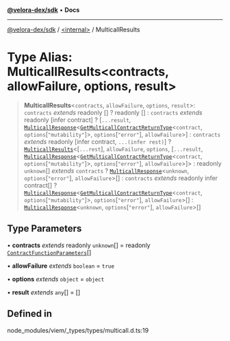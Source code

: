 [**@velora-dex/sdk**](../../README.md) • **Docs**

***

[@velora-dex/sdk](../../globals.md) / [\<internal\>](../README.md) / MulticallResults

# Type Alias: MulticallResults\<contracts, allowFailure, options, result\>

> **MulticallResults**\<`contracts`, `allowFailure`, `options`, `result`\>: `contracts` *extends* readonly [] ? readonly [] : `contracts` *extends* readonly [infer contract] ? [`...result`, [`MulticallResponse`](MulticallResponse.md)\<[`GetMulticallContractReturnType`](GetMulticallContractReturnType.md)\<`contract`, `options`\[`"mutability"`\]\>, `options`\[`"error"`\], `allowFailure`\>] : `contracts` *extends* readonly [infer contract, `...(infer rest)`] ? [`MulticallResults`](MulticallResults.md)\<[`...rest`], `allowFailure`, `options`, [`...result`, [`MulticallResponse`](MulticallResponse.md)\<[`GetMulticallContractReturnType`](GetMulticallContractReturnType.md)\<`contract`, `options`\[`"mutability"`\]\>, `options`\[`"error"`\], `allowFailure`\>]\> : readonly `unknown`[] *extends* `contracts` ? [`MulticallResponse`](MulticallResponse.md)\<`unknown`, `options`\[`"error"`\], `allowFailure`\>[] : `contracts` *extends* readonly infer contract[] ? [`MulticallResponse`](MulticallResponse.md)\<[`GetMulticallContractReturnType`](GetMulticallContractReturnType.md)\<`contract`, `options`\[`"mutability"`\]\>, `options`\[`"error"`\], `allowFailure`\>[] : [`MulticallResponse`](MulticallResponse.md)\<`unknown`, `options`\[`"error"`\], `allowFailure`\>[]

## Type Parameters

• **contracts** *extends* readonly `unknown`[] = readonly [`ContractFunctionParameters`](ContractFunctionParameters.md)[]

• **allowFailure** *extends* `boolean` = `true`

• **options** *extends* `object` = `object`

• **result** *extends* `any`[] = []

## Defined in

node\_modules/viem/\_types/types/multicall.d.ts:19
